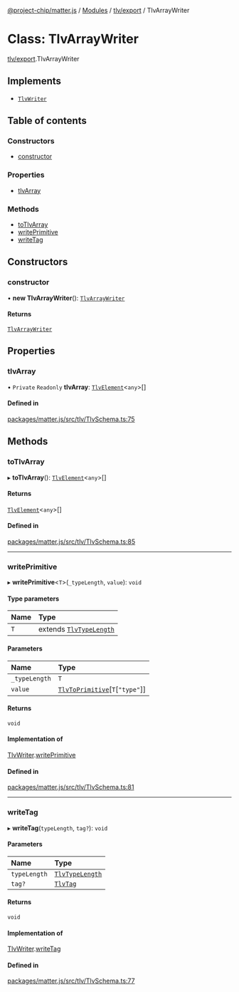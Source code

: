 [@project-chip/matter.js](../README.md) / [Modules](../modules.md) / [tlv/export](../modules/tlv_export.md) / TlvArrayWriter

# Class: TlvArrayWriter

[tlv/export](../modules/tlv_export.md).TlvArrayWriter

## Implements

- [`TlvWriter`](../interfaces/tlv_export.TlvWriter.md)

## Table of contents

### Constructors

- [constructor](tlv_export.TlvArrayWriter.md#constructor)

### Properties

- [tlvArray](tlv_export.TlvArrayWriter.md#tlvarray)

### Methods

- [toTlvArray](tlv_export.TlvArrayWriter.md#totlvarray)
- [writePrimitive](tlv_export.TlvArrayWriter.md#writeprimitive)
- [writeTag](tlv_export.TlvArrayWriter.md#writetag)

## Constructors

### constructor

• **new TlvArrayWriter**(): [`TlvArrayWriter`](tlv_export.TlvArrayWriter.md)

#### Returns

[`TlvArrayWriter`](tlv_export.TlvArrayWriter.md)

## Properties

### tlvArray

• `Private` `Readonly` **tlvArray**: [`TlvElement`](../modules/tlv_export.md#tlvelement)\<`any`\>[]

#### Defined in

[packages/matter.js/src/tlv/TlvSchema.ts:75](https://github.com/project-chip/matter.js/blob/904d0c9b952b91f28a21803759c5e5c66ee4d272/packages/matter.js/src/tlv/TlvSchema.ts#L75)

## Methods

### toTlvArray

▸ **toTlvArray**(): [`TlvElement`](../modules/tlv_export.md#tlvelement)\<`any`\>[]

#### Returns

[`TlvElement`](../modules/tlv_export.md#tlvelement)\<`any`\>[]

#### Defined in

[packages/matter.js/src/tlv/TlvSchema.ts:85](https://github.com/project-chip/matter.js/blob/904d0c9b952b91f28a21803759c5e5c66ee4d272/packages/matter.js/src/tlv/TlvSchema.ts#L85)

___

### writePrimitive

▸ **writePrimitive**\<`T`\>(`_typeLength`, `value`): `void`

#### Type parameters

| Name | Type |
| :------ | :------ |
| `T` | extends [`TlvTypeLength`](../modules/tlv_export.md#tlvtypelength) |

#### Parameters

| Name | Type |
| :------ | :------ |
| `_typeLength` | `T` |
| `value` | [`TlvToPrimitive`](../modules/tlv_export.md#tlvtoprimitive)[`T`[``"type"``]] |

#### Returns

`void`

#### Implementation of

[TlvWriter](../interfaces/tlv_export.TlvWriter.md).[writePrimitive](../interfaces/tlv_export.TlvWriter.md#writeprimitive)

#### Defined in

[packages/matter.js/src/tlv/TlvSchema.ts:81](https://github.com/project-chip/matter.js/blob/904d0c9b952b91f28a21803759c5e5c66ee4d272/packages/matter.js/src/tlv/TlvSchema.ts#L81)

___

### writeTag

▸ **writeTag**(`typeLength`, `tag?`): `void`

#### Parameters

| Name | Type |
| :------ | :------ |
| `typeLength` | [`TlvTypeLength`](../modules/tlv_export.md#tlvtypelength) |
| `tag?` | [`TlvTag`](../modules/tlv_export.md#tlvtag) |

#### Returns

`void`

#### Implementation of

[TlvWriter](../interfaces/tlv_export.TlvWriter.md).[writeTag](../interfaces/tlv_export.TlvWriter.md#writetag)

#### Defined in

[packages/matter.js/src/tlv/TlvSchema.ts:77](https://github.com/project-chip/matter.js/blob/904d0c9b952b91f28a21803759c5e5c66ee4d272/packages/matter.js/src/tlv/TlvSchema.ts#L77)
